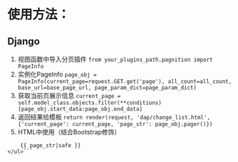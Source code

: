 # 使用方法：
## Django
1. 视图函数中导入分页插件
`from your_plugins_path.pagnition import PageInfo`
2. 实例化PageInfo
`page_obj = PageInfo(current_page=request.GET.get('page'), all_count=all_count, base_url=base_page_url, page_param_dict=page_param_dict)`
3. 获取当前页展示信息
`current_page = self.model_class.objects.filter(**conditions)[page_obj.start_data:page_obj.end_data]`
4. 返回结果给模板
`return render(request, 'dap/change_list.html', {'current_page': current_page, 'page_str': page_obj.pager()})`
5. HTML中使用（结合Bootstrap修饰）
```<ul class="pagination">
	{{ page_str|safe }}
</ul>```
